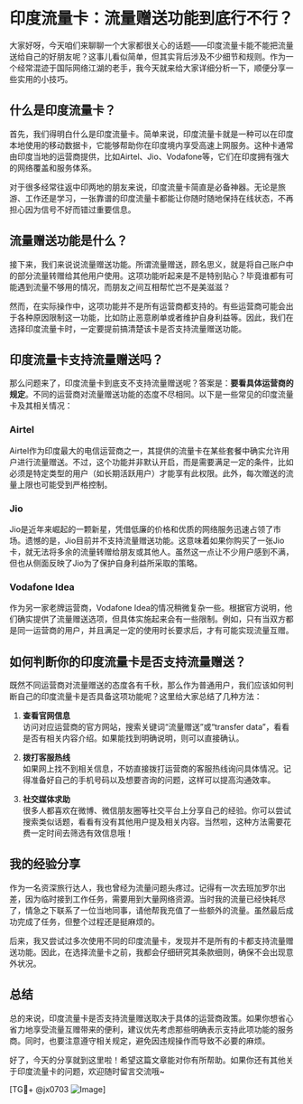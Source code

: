 # 印度流量卡：流量赠送功能到底行不行？

大家好呀，今天咱们来聊聊一个大家都很关心的话题——印度流量卡能不能把流量送给自己的好朋友呢？这事儿看似简单，但其实背后涉及不少细节和规则。作为一个经常混迹于国际网络江湖的老手，我今天就来给大家详细分析一下，顺便分享一些实用的小技巧。

## 什么是印度流量卡？

首先，我们得明白什么是印度流量卡。简单来说，印度流量卡就是一种可以在印度本地使用的移动数据卡，它能够帮助你在印度境内享受高速上网服务。这种卡通常由印度当地的运营商提供，比如Airtel、Jio、Vodafone等，它们在印度拥有强大的网络覆盖和服务体系。

对于很多经常往返中印两地的朋友来说，印度流量卡简直是必备神器。无论是旅游、工作还是学习，一张靠谱的印度流量卡都能让你随时随地保持在线状态，不再担心因为信号不好而错过重要信息。

## 流量赠送功能是什么？

接下来，我们来说说流量赠送功能。所谓流量赠送，顾名思义，就是将自己账户中的部分流量转赠给其他用户使用。这项功能听起来是不是特别贴心？毕竟谁都有可能遇到流量不够用的情况，而朋友之间互相帮忙岂不是美滋滋？

然而，在实际操作中，这项功能并不是所有运营商都支持的。有些运营商可能会出于各种原因限制这一功能，比如防止恶意刷单或者维护自身利益等。因此，我们在选择印度流量卡时，一定要提前搞清楚该卡是否支持流量赠送功能。

## 印度流量卡支持流量赠送吗？

那么问题来了，印度流量卡到底支不支持流量赠送呢？答案是：**要看具体运营商的规定**。不同的运营商对流量赠送功能的态度不尽相同。以下是一些常见的印度流量卡及其相关情况：

### Airtel

Airtel作为印度最大的电信运营商之一，其提供的流量卡在某些套餐中确实允许用户进行流量赠送。不过，这个功能并非默认开启，而是需要满足一定的条件，比如必须是特定类型的用户（如长期活跃用户）才能享有此权限。此外，每次赠送的流量上限也可能受到严格控制。

### Jio

Jio是近年来崛起的一颗新星，凭借低廉的价格和优质的网络服务迅速占领了市场。遗憾的是，Jio目前并不支持流量赠送功能。这意味着如果你购买了一张Jio卡，就无法将多余的流量转赠给朋友或其他人。虽然这一点让不少用户感到不满，但也从侧面反映了Jio为了保护自身利益所采取的策略。

### Vodafone Idea

作为另一家老牌运营商，Vodafone Idea的情况稍微复杂一些。根据官方说明，他们确实提供了流量赠送选项，但具体实施起来会有一些限制。例如，只有当双方都是同一运营商的用户，并且满足一定的使用时长要求后，才有可能实现流量互赠。

## 如何判断你的印度流量卡是否支持流量赠送？

既然不同运营商对流量赠送的态度各有千秋，那么作为普通用户，我们应该如何判断自己的印度流量卡是否具备这项功能呢？这里给大家总结了几种方法：

1. **查看官网信息**  
   访问对应运营商的官方网站，搜索关键词“流量赠送”或“transfer data”，看看是否有相关内容介绍。如果能找到明确说明，则可以直接确认。

2. **拨打客服热线**  
   如果网上找不到相关信息，不妨直接拨打运营商的客服热线询问具体情况。记得准备好自己的手机号码以及想要咨询的问题，这样可以提高沟通效率。

3. **社交媒体求助**  
   很多人都喜欢在微博、微信朋友圈等社交平台上分享自己的经验。你可以尝试搜索类似话题，看看有没有其他用户提及相关内容。当然啦，这种方法需要花费一定时间去筛选有效信息哦！

## 我的经验分享

作为一名资深旅行达人，我也曾经为流量问题头疼过。记得有一次去班加罗尔出差，因为临时接到工作任务，需要用到大量网络资源。当时我的流量已经快耗尽了，情急之下联系了一位当地同事，请他帮我充值了一些额外的流量。虽然最后成功完成了任务，但整个过程还是挺麻烦的。

后来，我又尝试过多次使用不同的印度流量卡，发现并不是所有的卡都支持流量赠送功能。因此，在选择流量卡之前，我都会仔细研究其条款细则，确保不会出现意外状况。

## 总结

总的来说，印度流量卡是否支持流量赠送取决于具体的运营商政策。如果你想省心省力地享受流量互赠带来的便利，建议优先考虑那些明确表示支持此项功能的服务商。同时，也要注意遵守相关规定，避免因违规操作而导致不必要的麻烦。

好了，今天的分享就到这里啦！希望这篇文章能对你有所帮助。如果你还有其他关于印度流量卡的问题，欢迎随时留言交流哦~

[TG💪+ @jx0703 ![Image](https://github.com/user-attachments/assets/dbca1d08-cadb-493c-b0ec-ad6f7a83f270)]